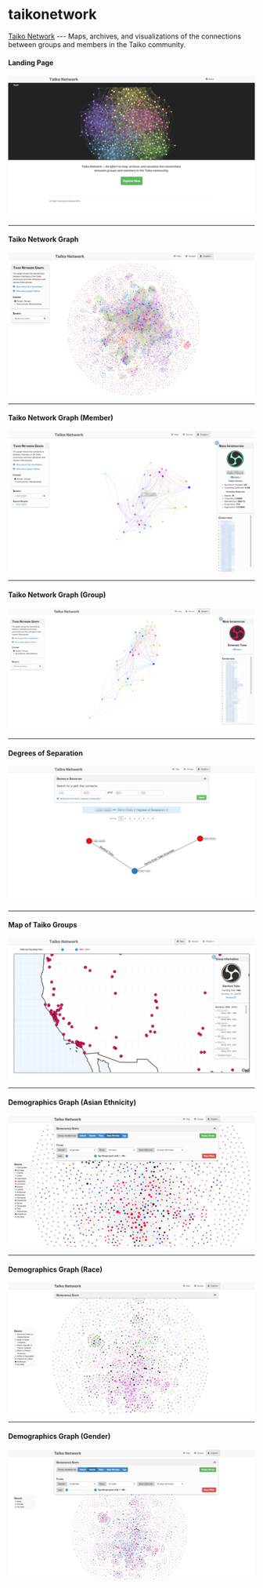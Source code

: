 # taikonetwork

[Taiko Network](http://54.191.94.187) --- Maps, archives, and visualizations
of the connections between groups and members in the Taiko community.


#### Landing Page
![Taiko Network Landing Page](
https://raw.githubusercontent.com/taikonetwork/taikonetwork/master/readme/homepage.png)

---

#### Taiko Network Graph
![Taiko Network Graph](
https://raw.githubusercontent.com/taikonetwork/taikonetwork/master/readme/networkgraph1.png)

---

#### Taiko Network Graph (Member)
![Taiko Network Graph (Member)](
https://raw.githubusercontent.com/taikonetwork/taikonetwork/master/readme/networkgraph2.png)

---

#### Taiko Network Graph (Group)
![Taiko Network Graph (Group)](
https://raw.githubusercontent.com/taikonetwork/taikonetwork/master/readme/networkgraph3.png)

---

#### Degrees of Separation
![Taiko Network - Degrees of Separation](
https://raw.githubusercontent.com/taikonetwork/taikonetwork/master/readme/degrees.png)

---

#### Map of Taiko Groups
![Map of Taiko Groups](
https://raw.githubusercontent.com/taikonetwork/taikonetwork/master/readme/groupmap.png)

---

#### Demographics Graph (Asian Ethnicity)
![Demographics Graph (Asian Ethnicity)](
https://raw.githubusercontent.com/taikonetwork/taikonetwork/master/readme/demograph1.png)

---

#### Demographics Graph (Race)
![Demographics Graph (Race)](
https://raw.githubusercontent.com/taikonetwork/taikonetwork/master/readme/demograph2.png)

---

#### Demographics Graph (Gender)
![Demographics Graph (Gender)](
https://raw.githubusercontent.com/taikonetwork/taikonetwork/master/readme/demograph3.png)


